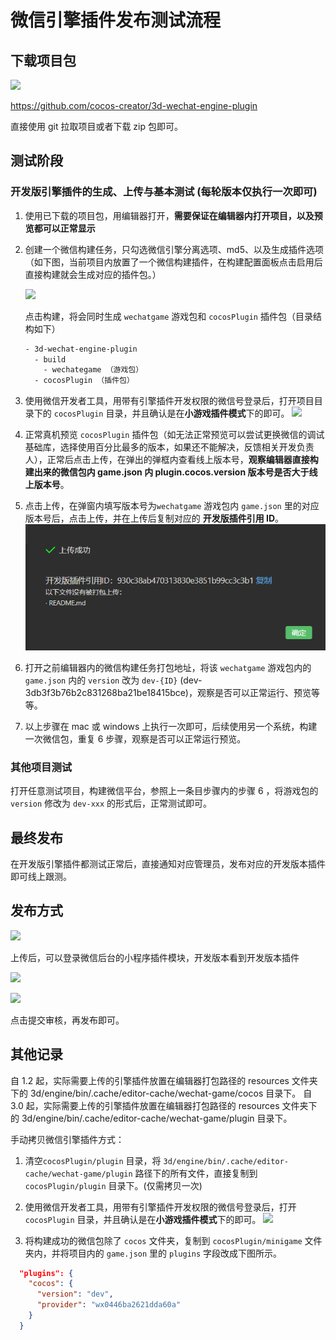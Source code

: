 # 微信引擎插件发布测试流程

## 下载项目包

![](./images/download.png)

<https://github.com/cocos-creator/3d-wechat-engine-plugin>

直接使用 git 拉取项目或者下载 zip 包即可。

## 测试阶段

### 开发版引擎插件的生成、上传与基本测试 (每轮版本仅执行一次即可)

1. 使用已下载的项目包，用编辑器打开，**需要保证在编辑器内打开项目，以及预览都可以正常显示**

2. 创建一个微信构建任务，只勾选微信引擎分离选项、md5、以及生成插件选项
（如下图，当前项目内放置了一个微信构建插件，在构建配置面板点击启用后直接构建就会生成对应的插件包。）

   ![](./images/publish.png)

    点击构建，将会同时生成 `wechatgame` 游戏包和 `cocosPlugin` 插件包（目录结构如下）

    ```bash
    - 3d-wechat-engine-plugin
      - build
        - wechategame （游戏包）
      - cocosPlugin （插件包）

    ```


3. 使用微信开发者工具，用带有引擎插件开发权限的微信号登录后，打开项目目录下的 `cocosPlugin` 目录，并且确认是在**小游戏插件模式**下的即可。
![](./images/wechat_dev_tools.png)

4. 正常真机预览 `cocosPlugin` 插件包（如无法正常预览可以尝试更换微信的调试基础库，选择使用百分比最多的版本，如果还不能解决，反馈相关开发负责人），正常后点击上传，在弹出的弹框内查看线上版本号，**观察编辑器直接构建出来的微信包内 game.json 内 plugin.cocos.version 版本号是否大于线上版本号**。

5. 点击上传，在弹窗内填写版本号为`wechatgame` 游戏包内 `game.json` 里的对应版本号后，点击上传，并在上传后复制对应的 **开发版插件引用 ID**。
![](./images/plugin_md5.png)

6. 打开之前编辑器内的微信构建任务打包地址，将该 `wechatgame` 游戏包内的 `game.json` 内的 `version` 改为 `dev-{ID}` (dev-3db3f3b76b2c831268ba21be18415bce)，观察是否可以正常运行、预览等等。

7. 以上步骤在 mac 或 windows 上执行一次即可，后续使用另一个系统，构建一次微信包，重复 6 步骤，观察是否可以正常运行预览。

### 其他项目测试

打开任意测试项目，构建微信平台，参照上一条目步骤内的步骤 6 ，将游戏包的 `version` 修改为 `dev-xxx` 的形式后，正常测试即可。

## 最终发布

在开发版引擎插件都测试正常后，直接通知对应管理员，发布对应的开发版本插件即可线上跟测。

## 发布方式

![](./images/upload.png)

上传后，可以登录微信后台的小程序插件模块，开发版本看到开发版本插件

![](./images/step1.png)

![](./images/step2.png)

点击提交审核，再发布即可。

## 其他记录

自 1.2 起，实际需要上传的引擎插件放置在编辑器打包路径的 resources 文件夹下的 3d/engine/bin/.cache/editor-cache/wechat-game/cocos 目录下。
自 3.0 起，实际需要上传的引擎插件放置在编辑器打包路径的 resources 文件夹下的 3d/engine/bin/.cache/editor-cache/wechat-game/plugin 目录下。

手动拷贝微信引擎插件方式：

1. 清空`cocosPlugin/plugin` 目录，将 `3d/engine/bin/.cache/editor-cache/wechat-game/plugin` 路径下的所有文件，直接复制到 `cocosPlugin/plugin` 目录下。(仅需拷贝一次)

2. 使用微信开发者工具，用带有引擎插件开发权限的微信号登录后，打开 `cocosPlugin` 目录，并且确认是在**小游戏插件模式**下的即可。
![](./images/wechat_dev_tools.png)

3. 将构建成功的微信包除了 `cocos` 文件夹，复制到 `cocosPlugin/minigame` 文件夹内，并将项目内的 `game.json` 里的 `plugins` 字段改成下图所示。

```json
  "plugins": {
    "cocos": {
      "version": "dev",
      "provider": "wx0446ba2621dda60a"
    }
  }
```
